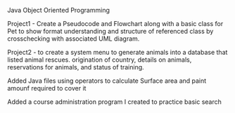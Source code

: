 Java Object Oriented Programming

Project1 - Create a Pseudocode and Flowchart along with a basic class for Pet to show format understanding and structure of referenced class by crosschecking with associated UML diagram.

Project2 -  to create a system menu to generate animals into a database that listed animal rescues. origination of country, details
on animals, reservations for animals, and status of training.

Added Java files using operators to calculate Surface area and paint amounf required to cover it

Added a course administration program I created to practice basic search 
